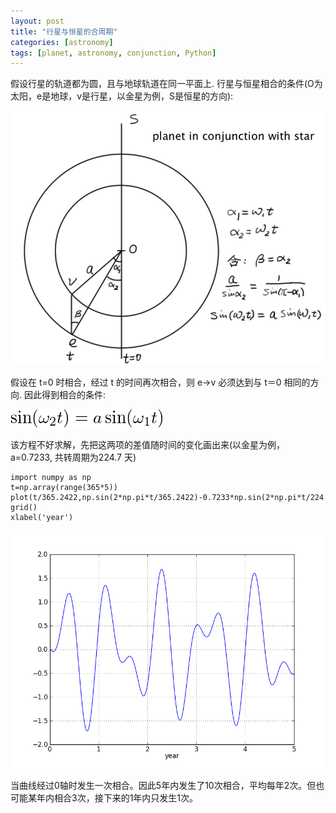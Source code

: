 ```yaml
---
layout: post
title: "行星与恒星的合周期"
categories: [astronomy]
tags: [planet, astronomy, conjunction, Python]
---
```


假设行星的轨道都为圆，且与地球轨道在同一平面上. 行星与恒星相合的条件(O为太阳，e是地球，v是行星，以金星为例，S是恒星的方向):

![行星与恒星相合的条件](/images/planet_star_conjunction.png)

假设在 t=0 时相合，经过 t 的时间再次相合，则 e->v 必须达到与 t＝0 相同的方向. 因此得到相合的条件:

![相合方程](/images/latex/eq_7378894517581845269_2.png)

该方程不好求解，先把这两项的差值随时间的变化画出来(以金星为例，a=0.7233, 共转周期为224.7 天)

    import numpy as np
    t=np.array(range(365*5))
    plot(t/365.2422,np.sin(2*np.pi*t/365.2422)-0.7233*np.sin(2*np.pi*t/224.7))
    grid()
    xlabel('year')

![金星与恒星的会合](/images/venus_conjunction.png)

当曲线经过0轴时发生一次相合。因此5年内发生了10次相合，平均每年2次。但也可能某年内相合3次，接下来的1年内只发生1次。

									 									
